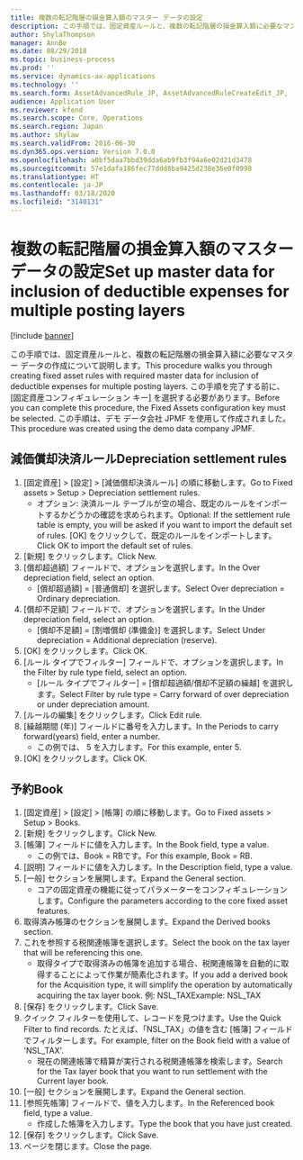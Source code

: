 ```yaml
---
title: 複数の転記階層の損金算入額のマスター データの設定
description: この手順では、固定資産ルールと、複数の転記階層の損金算入額に必要なマスター データの作成について説明します。
author: ShylaThompson
manager: AnnBe
ms.date: 08/29/2018
ms.topic: business-process
ms.prod: ''
ms.service: dynamics-ax-applications
ms.technology: ''
ms.search.form: AssetAdvancedRule_JP, AssetAdvancedRuleCreateEdit_JP,  AssetBookTable
audience: Application User
ms.reviewer: kfend
ms.search.scope: Core, Operations
ms.search.region: Japan
ms.author: shylaw
ms.search.validFrom: 2016-06-30
ms.dyn365.ops.version: Version 7.0.0
ms.openlocfilehash: a0bf5daa7bbd39dda6ab9fb3f94a6e02d21d3478
ms.sourcegitcommit: 57e1dafa186fec77ddd8ba9425d238e36e0f0998
ms.translationtype: HT
ms.contentlocale: ja-JP
ms.lasthandoff: 03/18/2020
ms.locfileid: "3140131"
---
```

# <a name="set-up-master-data-for-inclusion-of-deductible-expenses-for-multiple-posting-layers"></a><span data-ttu-id="aaf9b-103">複数の転記階層の損金算入額のマスター データの設定</span><span class="sxs-lookup"><span data-stu-id="aaf9b-103">Set up master data for inclusion of deductible expenses for multiple posting layers</span></span>

[!include [banner](../../includes/banner.md)]

<span data-ttu-id="aaf9b-104">この手順では、固定資産ルールと、複数の転記階層の損金算入額に必要なマスター データの作成について説明します。</span><span class="sxs-lookup"><span data-stu-id="aaf9b-104">This procedure walks you through creating fixed asset rules with required master data for inclusion of deductible expenses for multiple posting layers.</span></span> <span data-ttu-id="aaf9b-105">この手順を完了する前に、 [固定資産コンフィギュレーション キー] を選択する必要があります。</span><span class="sxs-lookup"><span data-stu-id="aaf9b-105">Before you can complete this procedure, the Fixed Assets configuration key must be selected.</span></span> <span data-ttu-id="aaf9b-106">この手順は、デモ データ会社 JPMF を使用して作成されました。</span><span class="sxs-lookup"><span data-stu-id="aaf9b-106">This procedure was created using the demo data company JPMF.</span></span>


## <a name="depreciation-settlement-rules"></a><span data-ttu-id="aaf9b-107">減価償却決済ルール</span><span class="sxs-lookup"><span data-stu-id="aaf9b-107">Depreciation settlement rules</span></span>
1. <span data-ttu-id="aaf9b-108">[固定資産] > [設定] > [減価償却決済ルール] の順に移動します。</span><span class="sxs-lookup"><span data-stu-id="aaf9b-108">Go to Fixed assets > Setup > Depreciation settlement rules.</span></span>
    * <span data-ttu-id="aaf9b-109">オプション: 決済ルール テーブルが空の場合、既定のルールをインポートするかどうかの確認を求められます。</span><span class="sxs-lookup"><span data-stu-id="aaf9b-109">Optional: If the settlement rule table is empty, you will be asked if you want to import the default set of rules.</span></span> <span data-ttu-id="aaf9b-110">[OK] をクリックして、既定のルールをインポートします。</span><span class="sxs-lookup"><span data-stu-id="aaf9b-110">Click OK to import the default set of rules.</span></span>  
2. <span data-ttu-id="aaf9b-111">[新規] をクリックします。</span><span class="sxs-lookup"><span data-stu-id="aaf9b-111">Click New.</span></span>
3. <span data-ttu-id="aaf9b-112">[償却超過額] フィールドで、オプションを選択します。</span><span class="sxs-lookup"><span data-stu-id="aaf9b-112">In the Over depreciation field, select an option.</span></span>
    * <span data-ttu-id="aaf9b-113">[償却超過額] = [普通償却] を選択します。</span><span class="sxs-lookup"><span data-stu-id="aaf9b-113">Select Over depreciation = Ordinary depreciation.</span></span>  
4. <span data-ttu-id="aaf9b-114">[償却不足額] フィールドで、オプションを選択します。</span><span class="sxs-lookup"><span data-stu-id="aaf9b-114">In the Under depreciation field, select an option.</span></span>
    * <span data-ttu-id="aaf9b-115">[償却不足額] = [割増償却 (準備金)] を選択します。</span><span class="sxs-lookup"><span data-stu-id="aaf9b-115">Select Under depreciation = Additional depreciation (reserve).</span></span>  
5. <span data-ttu-id="aaf9b-116">[OK] をクリックします。</span><span class="sxs-lookup"><span data-stu-id="aaf9b-116">Click OK.</span></span>
6. <span data-ttu-id="aaf9b-117">[ルール タイプでフィルター] フィールドで、オプションを選択します。</span><span class="sxs-lookup"><span data-stu-id="aaf9b-117">In the Filter by rule type field, select an option.</span></span>
    * <span data-ttu-id="aaf9b-118">[ルール タイプでフィルター] = [償却超過額/償却不足額の繰越] を選択します。</span><span class="sxs-lookup"><span data-stu-id="aaf9b-118">Select Filter by rule type = Carry forward of over depreciation or under depreciation amount.</span></span>  
7. <span data-ttu-id="aaf9b-119">[ルールの編集] をクリックします。</span><span class="sxs-lookup"><span data-stu-id="aaf9b-119">Click Edit rule.</span></span>
8. <span data-ttu-id="aaf9b-120">[繰越期間 (年)] フィールドに番号を入力します。</span><span class="sxs-lookup"><span data-stu-id="aaf9b-120">In the Periods to carry forward(years) field, enter a number.</span></span>
    * <span data-ttu-id="aaf9b-121">この例では、 5 を入力します。</span><span class="sxs-lookup"><span data-stu-id="aaf9b-121">For this example, enter 5.</span></span>  
9. <span data-ttu-id="aaf9b-122">[OK] をクリックします。</span><span class="sxs-lookup"><span data-stu-id="aaf9b-122">Click OK.</span></span>

## <a name="book"></a><span data-ttu-id="aaf9b-123">予約</span><span class="sxs-lookup"><span data-stu-id="aaf9b-123">Book</span></span>
1. <span data-ttu-id="aaf9b-124">[固定資産] > [設定] > [帳簿] の順に移動します。</span><span class="sxs-lookup"><span data-stu-id="aaf9b-124">Go to Fixed assets > Setup > Books.</span></span>
2. <span data-ttu-id="aaf9b-125">[新規] をクリックします。</span><span class="sxs-lookup"><span data-stu-id="aaf9b-125">Click New.</span></span>
3. <span data-ttu-id="aaf9b-126">[帳簿] フィールドに値を入力します。</span><span class="sxs-lookup"><span data-stu-id="aaf9b-126">In the Book field, type a value.</span></span>
    * <span data-ttu-id="aaf9b-127">この例では、Book = RBです。</span><span class="sxs-lookup"><span data-stu-id="aaf9b-127">For this example, Book = RB.</span></span>  
4. <span data-ttu-id="aaf9b-128">[説明] フィールドに値を入力します。</span><span class="sxs-lookup"><span data-stu-id="aaf9b-128">In the Description field, type a value.</span></span>
5. <span data-ttu-id="aaf9b-129">[一般] セクションを展開します。</span><span class="sxs-lookup"><span data-stu-id="aaf9b-129">Expand the General section.</span></span>
    * <span data-ttu-id="aaf9b-130">コアの固定資産の機能に従ってパラメーターをコンフィギュレーションします。</span><span class="sxs-lookup"><span data-stu-id="aaf9b-130">Configure the parameters according to the core fixed asset features.</span></span>  
6. <span data-ttu-id="aaf9b-131">取得済み帳簿のセクションを展開します。</span><span class="sxs-lookup"><span data-stu-id="aaf9b-131">Expand the Derived books section.</span></span>
7. <span data-ttu-id="aaf9b-132">これを参照する税関連帳簿を選択します。</span><span class="sxs-lookup"><span data-stu-id="aaf9b-132">Select the book on the tax layer that will be referencing this one.</span></span>
    * <span data-ttu-id="aaf9b-133">取得タイプで取得済みの帳簿を追加する場合、税関連帳簿を自動的に取得することによって作業が簡素化されます。</span><span class="sxs-lookup"><span data-stu-id="aaf9b-133">If you add a derived book for the Acquisition type, it will simplify the operation by automatically acquiring the tax layer book.</span></span>  <span data-ttu-id="aaf9b-134">例: NSL_TAX</span><span class="sxs-lookup"><span data-stu-id="aaf9b-134">Example: NSL_TAX</span></span>  
8. <span data-ttu-id="aaf9b-135">[保存] をクリックします。</span><span class="sxs-lookup"><span data-stu-id="aaf9b-135">Click Save.</span></span>
9. <span data-ttu-id="aaf9b-136">クイック フィルターを使用して、レコードを見つけます。</span><span class="sxs-lookup"><span data-stu-id="aaf9b-136">Use the Quick Filter to find records.</span></span> <span data-ttu-id="aaf9b-137">たとえば、「NSL_TAX」の値を含む [帳簿] フィールドでフィルターします。</span><span class="sxs-lookup"><span data-stu-id="aaf9b-137">For example, filter on the Book field with a value of 'NSL_TAX'.</span></span>
    * <span data-ttu-id="aaf9b-138">現在の関連帳簿で精算が実行される税関連帳簿を検索します。</span><span class="sxs-lookup"><span data-stu-id="aaf9b-138">Search for the Tax layer book that you want to run settlement with the Current layer book.</span></span>  
10. <span data-ttu-id="aaf9b-139">[一般] セクションを展開します。</span><span class="sxs-lookup"><span data-stu-id="aaf9b-139">Expand the General section.</span></span>
11. <span data-ttu-id="aaf9b-140">[参照先帳簿] フィールドで、値を入力します。</span><span class="sxs-lookup"><span data-stu-id="aaf9b-140">In the Referenced book field, type a value.</span></span>
    * <span data-ttu-id="aaf9b-141">作成した帳簿を入力します。</span><span class="sxs-lookup"><span data-stu-id="aaf9b-141">Type the book that you have just created.</span></span>  
12. <span data-ttu-id="aaf9b-142">[保存] をクリックします。</span><span class="sxs-lookup"><span data-stu-id="aaf9b-142">Click Save.</span></span>
13. <span data-ttu-id="aaf9b-143">ページを閉じます。</span><span class="sxs-lookup"><span data-stu-id="aaf9b-143">Close the page.</span></span>

